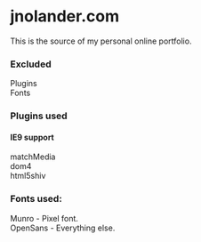 # jnolander.com

This is the source of my personal online portfolio. <br />

### Excluded
Plugins <br />
Fonts <br />

### Plugins used
#### IE9 support
matchMedia <br />
dom4 <br />
html5shiv <br />

### Fonts used:
Munro - Pixel font. <br />
OpenSans - Everything else. <br />
